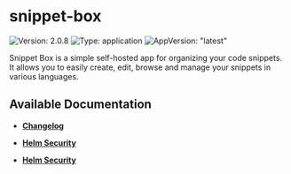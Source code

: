 # snippet-box

![Version: 2.0.8](https://img.shields.io/badge/Version-2.0.8-informational?style=flat-square) ![Type: application](https://img.shields.io/badge/Type-application-informational?style=flat-square) ![AppVersion: "latest"](https://img.shields.io/badge/AppVersion-"latest"-informational?style=flat-square)

Snippet Box is a simple self-hosted app for organizing your code snippets. It allows you to easily create, edit, browse and manage your snippets in various languages.

## Available Documentation

- [**Changelog**](CHANGELOG)

- [**Helm Security**](container-security)

- [**Helm Security**](helm-security)

